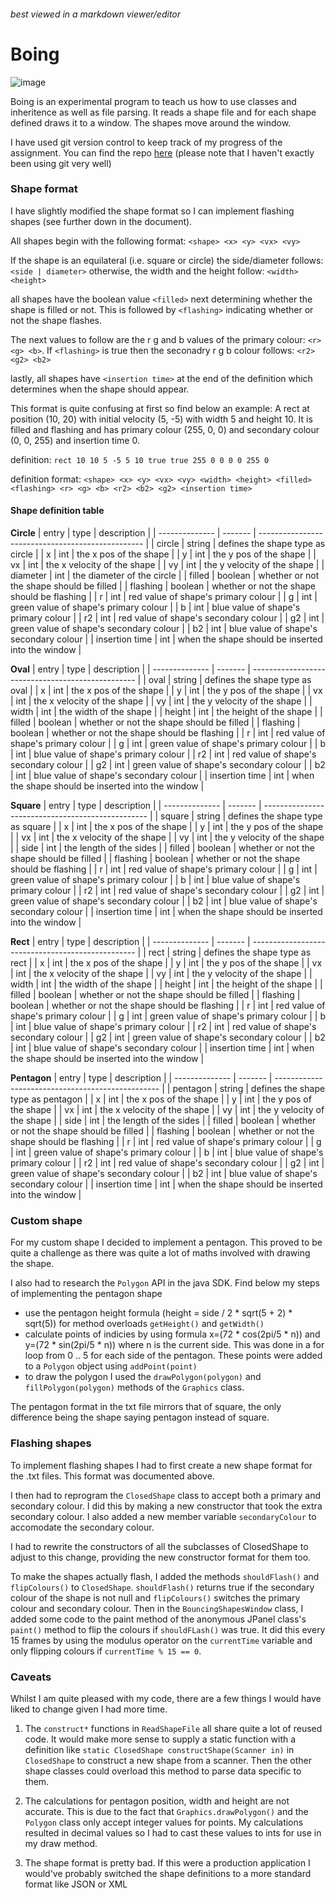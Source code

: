 ###### best viewed in a markdown viewer/editor
# Boing

![image](http://i.imgur.com/a80Rb3u.png)

Boing is an experimental program to teach us how to use classes and inheritence as well as file parsing. It reads a shape file and for each shape defined draws it to a window. The shapes move around the window.

I have used git version control to keep track of my progress of the assignment. You can find the repo [here](https://github.com/Razzile/Boing) 
(please note that I haven't exactly been using git very well)
### Shape format
I have slightly modified the shape format so I can implement flashing shapes (see further down in the document).

All shapes begin with the following format:
`<shape> <x> <y> <vx> <vy>`

If the shape is an equilateral (i.e. square or circle) the side/diameter follows: `<side | diameter>`
otherwise, the width and the height follow: `<width> <height>`

all shapes have the boolean value `<filled>` next determining whether the shape is filled or not. This is followed by `<flashing>` indicating whether or not the shape flashes.

The next values to follow are the r g and b values of the primary colour: `<r> <g> <b>`. If `<flashing>` is true then the seconadry r g b colour follows: `<r2> <g2> <b2>`

lastly, all shapes have `<insertion time>` at the end of the definition which determines when the shape should appear.

This format is quite confusing at first so find below an example:
A rect at position (10, 20) with initial velocity (5, -5) with width 5 and height 10. It is filled and flashing and has primary colour (255, 0, 0) and secondary colour (0, 0, 255) and insertion time 0.

definition: `rect 10 10 5 -5 5 10 true true 255 0 0 0 0 255 0`

definition format: `<shape> <x> <y> <vx> <vy> <width> <height> <filled> <flashing> <r> <g> <b> <r2> <b2> <g2> <insertion time>`

#### Shape definition table
**Circle**
| entry          | type    | description                                       |
| -------------- | ------- | ------------------------------------------------- |
| circle         | string  | defines the shape type as circle                  |
| x              | int     | the x pos of the shape                            |
| y              | int     | the y pos of the shape                            |
| vx             | int     | the x velocity of the shape                       |
| vy             | int     | the y velocity of the shape                       |
| diameter       | int     | the diameter of the circle                        |
| filled         | boolean | whether or not the shape should be filled         |
| flashing       | boolean | whether or not the shape should be flashing       |
| r              | int     | red value of shape's primary colour               |
| g              | int     | green value of shape's primary colour             |
| b              | int     | blue value of shape's primary colour              |
| r2             | int     | red value of shape's secondary colour             |
| g2             | int     | green value of shape's secondary colour           |
| b2             | int     | blue value of shape's secondary colour            |
| insertion time | int     | when the shape should be inserted into the window |

**Oval**
| entry          | type    | description                                       |
| -------------- | ------- | ------------------------------------------------- |
| oval           | string  | defines the shape type as oval                    |
| x              | int     | the x pos of the shape                            |
| y              | int     | the y pos of the shape                            |
| vx             | int     | the x velocity of the shape                       |
| vy             | int     | the y velocity of the shape                       |
| width          | int     | the width of the shape                            |
| height         | int     | the height of the shape                           |
| filled         | boolean | whether or not the shape should be filled         |
| flashing       | boolean | whether or not the shape should be flashing       |
| r              | int     | red value of shape's primary colour               |
| g              | int     | green value of shape's primary colour             |
| b              | int     | blue value of shape's primary colour              |
| r2             | int     | red value of shape's secondary colour             |
| g2             | int     | green value of shape's secondary colour           |
| b2             | int     | blue value of shape's secondary colour            |
| insertion time | int     | when the shape should be inserted into the window |

**Square**
| entry          | type    | description                                       |
| -------------- | ------- | ------------------------------------------------- |
| square         | string  | defines the shape type as square                  |
| x              | int     | the x pos of the shape                            |
| y              | int     | the y pos of the shape                            |
| vx             | int     | the x velocity of the shape                       |
| vy             | int     | the y velocity of the shape                       |
| side           | int     | the length of the sides                           |
| filled         | boolean | whether or not the shape should be filled         |
| flashing       | boolean | whether or not the shape should be flashing       |
| r              | int     | red value of shape's primary colour               |
| g              | int     | green value of shape's primary colour             |
| b              | int     | blue value of shape's primary colour              |
| r2             | int     | red value of shape's secondary colour             |
| g2             | int     | green value of shape's secondary colour           |
| b2             | int     | blue value of shape's secondary colour            |
| insertion time | int     | when the shape should be inserted into the window |

**Rect**
| entry          | type    | description                                       |
| -------------- | ------- | ------------------------------------------------- |
| rect           | string  | defines the shape type as rect                    |
| x              | int     | the x pos of the shape                            |
| y              | int     | the y pos of the shape                            |
| vx             | int     | the x velocity of the shape                       |
| vy             | int     | the y velocity of the shape                       |
| width          | int     | the width of the shape                            |
| height         | int     | the height of the shape                           |
| filled         | boolean | whether or not the shape should be filled         |
| flashing       | boolean | whether or not the shape should be flashing       |
| r              | int     | red value of shape's primary colour               |
| g              | int     | green value of shape's primary colour             |
| b              | int     | blue value of shape's primary colour              |
| r2             | int     | red value of shape's secondary colour             |
| g2             | int     | green value of shape's secondary colour           |
| b2             | int     | blue value of shape's secondary colour            |
| insertion time | int     | when the shape should be inserted into the window |

**Pentagon**
| entry          | type    | description                                       |
| -------------- | ------- | ------------------------------------------------- |
| pentagon       | string  | defines the shape type as pentagon                |
| x              | int     | the x pos of the shape                            |
| y              | int     | the y pos of the shape                            |
| vx             | int     | the x velocity of the shape                       |
| vy             | int     | the y velocity of the shape                       |
| side           | int     | the length of the sides                           |
| filled         | boolean | whether or not the shape should be filled         |
| flashing       | boolean | whether or not the shape should be flashing       |
| r              | int     | red value of shape's primary colour               |
| g              | int     | green value of shape's primary colour             |
| b              | int     | blue value of shape's primary colour              |
| r2             | int     | red value of shape's secondary colour             |
| g2             | int     | green value of shape's secondary colour           |
| b2             | int     | blue value of shape's secondary colour            |
| insertion time | int     | when the shape should be inserted into the window |

### Custom shape
For my custom shape I decided to implement a pentagon. This proved to be quite a challenge as there was quite a lot of maths involved with drawing the shape. 

I also had to research the `Polygon` API in the java SDK. Find below my steps of implementing the pentagon shape

  - use the pentagon height formula (height = side / 2 * sqrt(5 + 2) * sqrt(5)) for method overloads `getHeight()` and `getWidth()`
  - calculate points of indicies by using formula x=(72 * cos(2pi/5 * n)) and y=(72 * sin(2pi/5 * n)) where n is the current side. This was done in a for loop from 0 .. 5 for each side of the pentagon. These points were added to a `Polygon` object using `addPoint(point)`
  - to draw the polygon I used the `drawPolygon(polygon)` and `fillPolygon(polygon)` methods of the `Graphics` class.
  
The pentagon format in the txt file mirrors that of square, the only difference being the shape saying pentagon instead of square.

### Flashing shapes

To implement flashing shapes I had to first create a new shape format for the .txt files. This format was documented above.

I then had to reprogram the `ClosedShape` class to accept both a primary and secondary colour. I did this by making a new constructor that took the extra secondary colour. I also added a new member variable `secondaryColour` to accomodate the secondary colour.

I had to rewrite the constructors of all the subclasses of ClosedShape to adjust to this change, providing the new constructor format for them too.

To make the shapes actually flash, I added the methods `shouldFlash()` and `flipColours()` to `ClosedShape`. `shouldFlash()` returns true if the secondary colour of the shape is not null and `flipColours()` switches the primary colour and secondary colour. 
Then in the `BouncingShapesWindow` class, I added some code to the paint method of the anonymous JPanel class's `paint()` method to flip the colours if `shouldFLash()` was true. It did this every 15 frames by using the modulus operator on the `currentTime` variable and only flipping colours if `currentTime % 15 == 0`.

### Caveats
Whilst I am quite pleased with my code, there are a few things I would have liked to change given I had more time. 

1. The `construct*` functions in `ReadShapeFile` all share quite a lot of reused code. It would make more sense to supply a static function with a definition like `static ClosedShape constructShape(Scanner in)` in `ClosedShape` to construct a new shape from a scanner. Then the other shape classes could overload this method to parse data specific to them.

2. The calculations for pentagon position, width and height are not accurate. This is due to the fact that `Graphics.drawPolygon()` and the `Polygon` class only accept integer values for points. My calculations resulted in decimal values so I had to cast these values to ints for use in my draw method.

3. The shape format is pretty bad. If this were a production application I would've probably switched the shape definitions to a more standard format like JSON or XML
